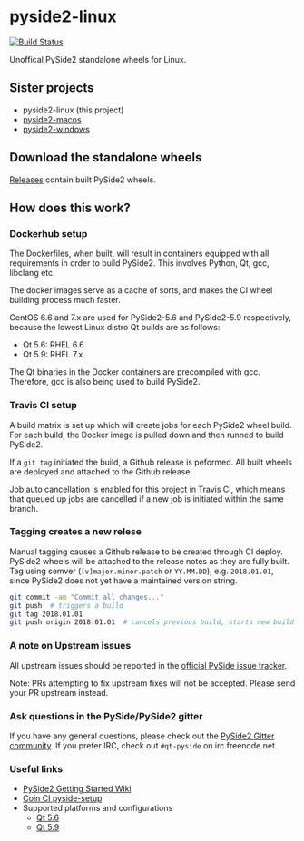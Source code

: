 # pyside2-linux

[![Build Status](https://travis-ci.org/fredrikaverpil/pyside2-linux.svg?branch=master)](https://travis-ci.org/fredrikaverpil/pyside2-linux)

Unoffical PySide2 standalone wheels for Linux.


## Sister projects

- pyside2-linux (this project)
- [pyside2-macos](https://github.com/fredrikaverpil/pyside2-macos)
- [pyside2-windows](https://github.com/fredrikaverpil/pyside2-windows)


## Download the standalone wheels

[Releases](https://github.com/fredrikaverpil/pyside2-linux/releases) contain built PySide2 wheels.


## How does this work?

### Dockerhub setup

The Dockerfiles, when built, will result in containers equipped with all requirements in order to build PySide2. This involves Python, Qt, gcc, libclang etc.

The docker images serve as a cache of sorts, and makes the CI wheel building process much faster.

CentOS 6.6 and 7.x are used for PySide2-5.6 and PySide2-5.9 respectively, because the lowest Linux distro Qt builds are as follows:
- Qt 5.6: RHEL 6.6
- Qt 5.9: RHEL 7.x

The Qt binaries in the Docker containers are precompiled with gcc. Therefore, gcc is also being used to build PySide2.


### Travis CI setup

A build matrix is set up which will create jobs for each PySide2 wheel build. For each build, the Docker image is pulled down and then runned to build PySide2.

If a `git tag` initiated the build, a Github release is peformed. All built wheels are deployed and attached to the Github release.

Job auto cancellation is enabled for this project in Travis CI, which means that queued up jobs are cancelled if a new job is initiated within the same branch.


### Tagging creates a new relese

Manual tagging causes a Github release to be created through CI deploy. PySide2 wheels will be attached to the release notes as they are fully built. Tag using semver (`[v]major.minor.patch` or `YY.MM.DD`), e.g. `2018.01.01`, since PySide2 does not yet have a maintained version string.

```bash
git commit -am "Commit all changes..."
git push  # triggers a build
git tag 2018.01.01
git push origin 2018.01.01  # cancels previous build, starts new build and generates release
```


### A note on Upstream issues

All upstream issues should be reported in the [official PySide issue tracker](https://bugreports.qt.io/projects/PYSIDE/issues).

Note: PRs attempting to fix upstream fixes will not be accepted. Please send your PR upstream instead.


### Ask questions in the PySide/PySide2 gitter

If you have any general questions, please check out the [PySide2 Gitter community](https://gitter.im/PySide/pyside2). If you prefer IRC, check out `#qt-pyside` on irc.freenode.net.


### Useful links

- [PySide2 Getting Started Wiki](https://wiki.qt.io/PySide2_GettingStarted)
- [Coin CI pyside-setup](https://testresults.qt.io/coin/?project=pyside%2Fpyside-setup)
- Supported platforms and configurations
  - [Qt 5.6](https://doc.qt.io/qt-5.6/supported-platforms-and-configurations.html)
  - [Qt 5.9](https://doc.qt.io/qt-5.9/supported-platforms-and-configurations.html)
